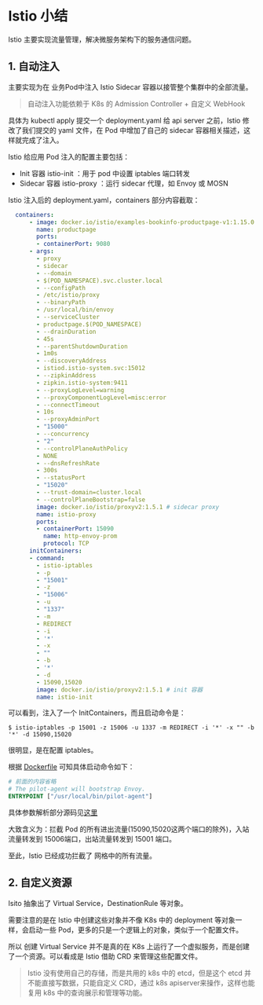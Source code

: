 # Istio 小结

Istio 主要实现流量管理，解决微服务架构下的服务通信问题。



## 1. 自动注入

主要实现为在 业务Pod中注入 Istio Sidecar 容器以接管整个集群中的全部流量。

> 自动注入功能依赖于 K8s 的 Admission Controller + 自定义 WebHook

具体为 kubectl apply 提交一个 deployment.yaml 给 api server 之前，Istio 修改了我们提交的 yaml 文件，在 Pod 中增加了自己的 sidecar 容器相关描述，这样就完成了注入。

Istio 给应用 Pod 注入的配置主要包括：

- Init 容器 istio-init ：用于 pod 中设置 iptables 端口转发
- Sidecar 容器 istio-proxy ：运行 sidecar 代理，如 Envoy 或 MOSN



Istio 注入后的 deployment.yaml，containers 部分内容截取：

```yaml
  containers:
      - image: docker.io/istio/examples-bookinfo-productpage-v1:1.15.0 # 应用镜像
        name: productpage
        ports:
        - containerPort: 9080
      - args:
        - proxy
        - sidecar
        - --domain
        - $(POD_NAMESPACE).svc.cluster.local
        - --configPath
        - /etc/istio/proxy
        - --binaryPath
        - /usr/local/bin/envoy
        - --serviceCluster
        - productpage.$(POD_NAMESPACE)
        - --drainDuration
        - 45s
        - --parentShutdownDuration
        - 1m0s
        - --discoveryAddress
        - istiod.istio-system.svc:15012
        - --zipkinAddress
        - zipkin.istio-system:9411
        - --proxyLogLevel=warning
        - --proxyComponentLogLevel=misc:error
        - --connectTimeout
        - 10s
        - --proxyAdminPort
        - "15000"
        - --concurrency
        - "2"
        - --controlPlaneAuthPolicy
        - NONE
        - --dnsRefreshRate
        - 300s
        - --statusPort
        - "15020"
        - --trust-domain=cluster.local
        - --controlPlaneBootstrap=false
        image: docker.io/istio/proxyv2:1.5.1 # sidecar proxy
        name: istio-proxy
        ports:
        - containerPort: 15090
          name: http-envoy-prom
          protocol: TCP
      initContainers:
      - command:
        - istio-iptables
        - -p
        - "15001"
        - -z
        - "15006"
        - -u
        - "1337"
        - -m
        - REDIRECT
        - -i
        - '*'
        - -x
        - ""
        - -b
        - '*'
        - -d
        - 15090,15020
        image: docker.io/istio/proxyv2:1.5.1 # init 容器
        name: istio-init
```

可以看到，注入了一个 InitContainers，而且启动命令是：

```shell
$ istio-iptables -p 15001 -z 15006 -u 1337 -m REDIRECT -i '*' -x "" -b '*' -d 15090,15020
```

很明显，是在配置 iptables。

根据 [Dockerfile](https://github.com/istio/istio/blob/master/pilot/docker/Dockerfile.proxyv2) 可知具体启动命令如下：

```dockerfile
# 前面的内容省略
# The pilot-agent will bootstrap Envoy.
ENTRYPOINT ["/usr/local/bin/pilot-agent"]
```

具体参数解析部分源码见[这里](https://github.com/istio/istio/blob/master/tools/istio-iptables/pkg/cmd/root.go#L362-L438)

大致含义为：拦截 Pod 的所有进出流量(15090,15020这两个端口的除外)，入站流量转发到 15006端口，出站流量转发到 15001 端口。

至此，Istio 已经成功拦截了 网格中的所有流量。

## 2. 自定义资源



Isito  抽象出了 Virtual Service，DestinationRule 等对象。

需要注意的是在 Istio 中创建这些对象并不像 K8s 中的 deployment 等对象一样，会启动一些 Pod，更多的只是一个逻辑上的对象，类似于一个配置文件。

所以 创建 Virtual Service 并不是真的在 K8s 上运行了一个虚拟服务，而是创建了一个资源。可以看成是 Istio 借助 CRD 来管理这些配置文件。

> Istio 没有使用自己的存储，而是共用的 k8s 中的 etcd，但是这个 etcd 并不能直接写数据，只能自定义 CRD，通过 k8s apiserver来操作，这样也能复用 k8s 中的查询展示和管理等功能。